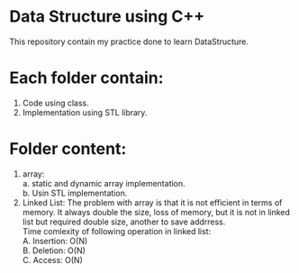 # Data Structure using C++
This repository contain my practice done to learn DataStructure.

# Each folder contain:
  1. Code using class.
  2. Implementation using STL library.

# Folder content:
  1. array:<br>
      a. static and dynamic array implementation.<br>
      b. Usin STL implementation.<br>
  2. Linked List: The problem with array is that it is not efficient in terms of memory. It always double the size, loss of memory, but it is not in linked list but required double size, another to save addrress.<br>
      Time comlexity of following operation in linked list:<br>
        A. Insertion: O(N)<br>
        B. Deletion:  O(N)<br>
        C. Access:    O(N)<br>
